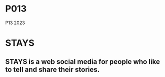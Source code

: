 # P013
P13 2023

# STAYS
## STAYS is a web social media for people who like to tell and share their stories.
